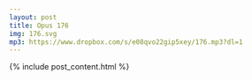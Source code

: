 ```yaml
---
layout: post
title: Opus 176
img: 176.svg
mp3: https://www.dropbox.com/s/e08qvo22gip5xey/176.mp3?dl=1
---
```


{% include post_content.html %}
